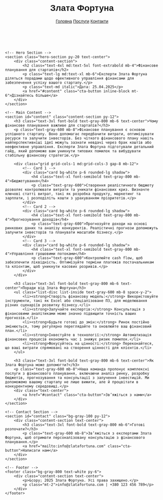 <!DOCTYPE html>
<html lang="uk">
<head>
    <meta charset="UTF-8">
    <meta name="viewport" content="width=device-width, initial-scale=1.0">
    <title>Фінансове планування для стартапів | Злата Фортуна</title>
    <link href="https://cdn.jsdelivr.net/npm/tailwindcss@2.2.19/dist/tailwind.min.css" rel="stylesheet">
    <style>
        body {
            font-family: 'Arial', sans-serif;
        }
        .hero-section {
            background: linear-gradient(to right, #1e3a8a, #3b82f6);
            color: white;
        }
        .content-section {
            max-width: 1200px;
            margin: 0 auto;
            padding: 2rem;
        }
        .card {
            transition: transform 0.3s ease, box-shadow 0.3s ease;
        }
        .card:hover {
            transform: translateY(-5px);
            box-shadow: 0 10px 15px rgba(0, 0, 0, 0.1);
        }
        .cta-button {
            background-color: #f59e0b;
            color: white;
            padding: 0.75rem 1.5rem;
            border-radius: 0.375rem;
            transition: background-color 0.3s ease;
        }
        .cta-button:hover {
            background-color: #d97706;
        }
    </style>
</head>
<body>
    <!-- Header -->
    <header class="bg-white shadow">
        <div class="content-section flex justify-between items-center py-4">
            <h1 class="text-2xl font-bold text-gray-800">Злата Фортуна</h1>
            <nav>
                <a href="#home" class="text-gray-600 hover:text-blue-600 mx-4">Головна</a>
                <a href="#services" class="text-gray-600 hover:text-blue-600 mx-4">Послуги</a>
                <a href="#contact" class="text-gray-600 hover:text-blue-600 mx-4">Контакти</a>
            </nav>
        </div>
    </header>

    <!-- Hero Section -->
    <section class="hero-section py-20 text-center">
        <div class="content-section">
            <h2 class="text-4xl md:text-5xl font-extrabold mb-4">Фінансове планування для стартапів</h2>
            <p class="text-lg md:text-xl mb-6">Експерти Злата Фортуна діляться порадами щодо ефективного управління фінансами для забезпечення успіху вашого стартапу.</p>
            <p class="text-md italic">Дата: 25.04.2025</p>
            <a href="#content" class="cta-button inline-block mt-6">Дізнайтесь більше</a>
        </div>
    </section>

    <!-- Main Content -->
    <section id="content" class="content-section py-12">
        <h3 class="text-3xl font-bold text-gray-800 mb-6 text-center">Чому фінансове планування важливе для стартапів?</h3>
        <p class="text-gray-600 mb-8">Фінансове планування є основою успішного стартапу. Воно допомагає передбачити витрати, оптимізувати ресурси та залучити інвесторів. Без чіткого фінансового плану навіть найперспективніші ідеї можуть зазнати невдачі через брак коштів або неефективне управління. Експерти Злата Фортуна підготували детальний гайд, який допоможе вам уникнути типових помилок та вибудувати стабільну фінансову стратегію.</p>

        <div class="grid grid-cols-1 md:grid-cols-3 gap-8 mb-12">
            <!-- Card 1 -->
            <div class="card bg-white p-6 rounded-lg shadow">
                <h4 class="text-xl font-semibold text-gray-800 mb-4">Бюджетування</h4>
                <p class="text-gray-600">Створення реалістичного бюджету дозволяє контролювати витрати та уникати фінансових криз. Визначте ключові статті витрат, такі як розробка продукту, маркетинг та зарплати, і розподіліть кошти з урахуванням пріоритетів.</p>
            </div>
            <!-- Card 2 -->
            <div class="card bg-white p-6 rounded-lg shadow">
                <h4 class="text-xl font-semibold text-gray-800 mb-4">Прогнозування доходів</h4>
                <p class="text-gray-600">Прогнозуйте доходи на основі ринкових даних та аналізу конкурентів. Реалістичні прогнози допоможуть залучити інвесторів та планувати масштаби бізнесу.</p>
            </div>
            <!-- Card 3 -->
            <div class="card bg-white p-6 rounded-lg shadow">
                <h4 class="text-xl font-semibold text-gray-800 mb-4">Управління грошовими потоками</h4>
                <p class="text-gray-600">Контролюйте cash flow, щоб забезпечити ліквідність. Оптимізуйте терміни платежів постачальникам та клієнтам, щоб уникнути касових розривів.</p>
            </div>
        </div>

        <h3 class="text-3xl font-bold text-gray-800 mb-6 text-center">Поради від Злата Фортуна</h3>
        <ul class="list-disc list-inside text-gray-600 mb-8 space-y-2">
            <li><strong>Створіть фінансову модель:</strong> Використовуйте інструменти, такі як Excel або спеціалізоване ПЗ, для моделювання різних сценаріїв розвитку бізнесу.</li>
            <li><strong>Залучайте експертів:</strong> Консультація з фінансовими аналітиками може значно підвищити точність ваших прогнозів.</li>
            <li><strong>Будьте готові до змін:</strong> Ринок постійно змінюється, тому регулярно переглядайте та оновлюйте ваш фінансовий план.</li>
            <li><strong>Інвестуйте в технології:</strong> Автоматизація фінансових процесів економить час і знижує ризик помилок.</li>
            <li><strong>Фокусуйтесь на цінності:</strong> Переконайтеся, що ваші витрати спрямовані на створення цінності для клієнтів.</li>
        </ul>

        <h3 class="text-3xl font-bold text-gray-800 mb-6 text-center">Як Злата Фортуна може допомогти?</h3>
        <p class="text-gray-600 mb-8">Наша команда пропонує комплексні послуги з фінансового планування, включаючи аналіз ринку, розробку бюджетів, прогнозування та консультації з залучення інвестицій. Ми допоможемо вашому стартапу не лише вижити, але й процвітати в конкурентному середовищі.</p>
        <div class="text-center">
            <a href="#contact" class="cta-button">Зв’яжіться з нами</a>
        </div>
    </section>

    <!-- Contact Section -->
    <section id="contact" class="bg-gray-100 py-12">
        <div class="content-section text-center">
            <h3 class="text-3xl font-bold text-gray-800 mb-6">Готові розпочати?</h3>
            <p class="text-gray-600 mb-8">Зв’яжіться з експертами Злата Фортуна, щоб отримати персоналізовану консультацію з фінансового планування.</p>
            <a href="mailto:info@zlatafortuna.com" class="cta-button">Написати нам</a>
        </div>
    </section>

    <!-- Footer -->
    <footer class="bg-gray-800 text-white py-6">
        <div class="content-section text-center">
            <p>&copy; 2025 Злата Фортуна. Усі права захищено.</p>
            <p class="mt-2">info@zlatafortuna.com | +380 123 456 789</p>
        </div>
    </footer>
</body>
</html>
